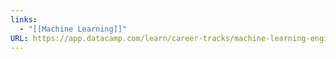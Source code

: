 ```yaml
---
links:
  - "[[Machine Learning]]"
URL: https://app.datacamp.com/learn/career-tracks/machine-learning-engineer
---
```


